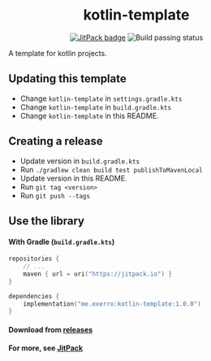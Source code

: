 <h1 align="center">
  kotlin-template
</h1>

<p align="center">
  <a href="https://jitpack.io/#exerro/kotlin-template"><img src="https://jitpack.io/v/exerro/kotlin-template.svg" alt="JitPack badge"/></a>
  <img src="https://github.com/exerro/kotlin-template/actions/workflows/CI.yml/badge.svg" alt="Build passing status">
</p>

A template for kotlin projects.

## Updating this template

* Change `kotlin-template` in `settings.gradle.kts`
* Change `kotlin-template` in `build.gradle.kts`
* Change `kotlin-template` in this README.

## Creating a release

* Update version in `build.gradle.kts`
* Run `./gradlew clean build test publishToMavenLocal`
* Update version in this README.
* Run `git tag <version>`
* Run `git push --tags`

## Use the library

#### With Gradle (`build.gradle.kts`)

```kotlin
repositories {
    // ...
    maven { url = uri("https://jitpack.io") }
}

dependencies {
    implementation("me.exerro:kotlin-template:1.0.0")
}
```

#### Download from [releases](https://github.com/exerro/kotlin-template/releases)

#### For more, see [JitPack](https://jitpack.io/#exerro/kotlin-template)
